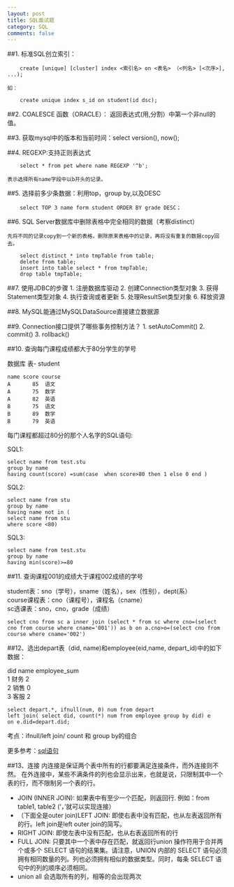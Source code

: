 ```yaml
---
layout: post
title: SQL面试题
category: SQL
comments: false
--- 
```

##1. 标准SQL创立索引：
	
	 	create [unique] [cluster] index <索引名> on <表名> （<列名> [<次序>], ...);

	如：
	
		create unique index s_id on student(id dsc);

##2. COALESCE 函数（ORACLE）：
	 返回表达式(用,分割）中第一个非null的值。

##3. 获取mysql中的版本和当前时间：select version(), now();

##4. REGEXP:支持正则表达式

		select * from pet where name REGEXP '^b';

	表示选择所有name字段中以b开头的记录。

##5. 选择前多少条数据：利用top，group by,以及DESC
	
		select TOP 3 name form student ORDER BY grade DESC；
	
##6. SQL Server数据库中删除表格中完全相同的数据（考察distinct）

	先将不同的记录copy到一个新的表格，删除原来表格中的记录，再将没有重复的数据copy回去。
	
		select distinct * into tmpTable from table;
		delete from table;
		insert into table select * from tmpTable;
		drop table tmpTable;

##7. 使用JDBC的步骤
	1. 注册数据库驱动
	2. 创建Connection类型对象
	3. 获得Statement类型对象
	4. 执行查询或者更新
	5. 处理ResultSet类型对象
	6. 释放资源

##8. MySQL能通过MySQLDataSource直接建立数据源

##9. Connection接口提供了哪些事务控制方法？
	1. setAutoCommit()
	2. commit()
	3. rollback()

##10. 查询每门课程成绩都大于80分学生的学号

数据库 表- student

	name score course 
	A 		85  语文
	A 		75  数学
	A		82  英语
	B   	75  语文
	B   	89  数学
	B   	79  英语

每门课程都超过80分的那个人名字的SQL语句:

SQL1:

	select name from test.stu
	group by name
	having count(score) =sum(case  when score>80 then 1 else 0 end )

SQL2:

	select name from stu
	group by name
	having name not in (
	select name from stu
	where score <80)

SQL3:

	select name from test.stu
	group by name
	having min(score)>=80


##11. 查询课程001的成绩大于课程002成绩的学号

student表：sno（学号），sname（姓名），sex（性别），dept(系）  
course课程表：cno（课程号），课程名（cname）   
sc选课表：sno，cno，grade（成绩）

	select cno from sc a inner join (select * from sc where cno=(select cno from course where cname='001')) as b on a.cno>o=(select cno from course where cname='002')

##12、选出depart表（did, name)和employee(eid,name, depart_id)中的如下数据：

did name employee_sum  
1	财务		2  
2	销售		0  
3	客服		2  

	select depart.*, ifnull(num, 0) num from depart
	left join( select did, count(*) num from employee group by did) e 
	on e.did=depart.did;

考点：ifnull/left join/ count 和 group by的组合

更多参考：[sql语句](http://blog.sina.com.cn/s/blog_8ea826d10102vm1h.html)

##13、连接
内连接是保证两个表中所有的行都要满足连接条件，而外连接则不然。
在外连接中，某些不满条件的列也会显示出来，也就是说，只限制其中一个表的行，而不限制另一个表的行。

- JOIN (INNER JOIN): 如果表中有至少一个匹配，则返回行. 例如：from table1, table2 (‘，’就可以实现连接）
- （下面全是outer join)LEFT JOIN: 即使右表中没有匹配，也从左表返回所有的行。left join是left outer join的简写。
- RIGHT JOIN: 即使左表中没有匹配，也从右表返回所有的行
- FULL JOIN: 只要其中一个表中存在匹配，就返回行union 操作符用于合并两个或多个 SELECT 语句的结果集。请注意，UNION 内部的 SELECT 语句必须拥有相同数量的列。列也必须拥有相似的数据类型。同时，每条 SELECT 语句中的列的顺序必须相同。
- union all 会选取所有的列，相等的会出现两次